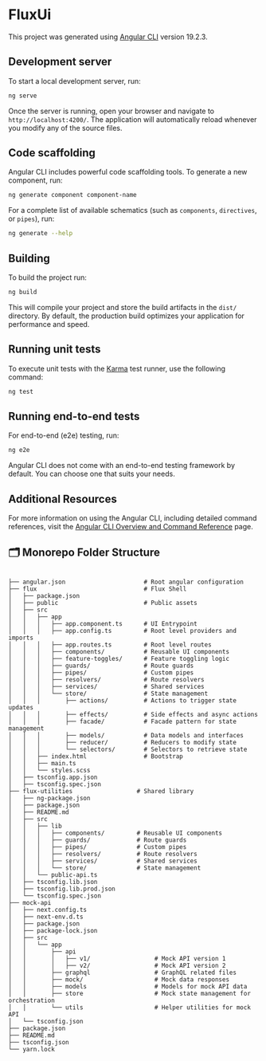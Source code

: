 # FluxUi

This project was generated using [Angular CLI](https://github.com/angular/angular-cli) version 19.2.3.

## Development server

To start a local development server, run:

```bash
ng serve
```

Once the server is running, open your browser and navigate to `http://localhost:4200/`. The application will automatically reload whenever you modify any of the source files.

## Code scaffolding

Angular CLI includes powerful code scaffolding tools. To generate a new component, run:

```bash
ng generate component component-name
```

For a complete list of available schematics (such as `components`, `directives`, or `pipes`), run:

```bash
ng generate --help
```

## Building

To build the project run:

```bash
ng build
```

This will compile your project and store the build artifacts in the `dist/` directory. By default, the production build optimizes your application for performance and speed.

## Running unit tests

To execute unit tests with the [Karma](https://karma-runner.github.io) test runner, use the following command:

```bash
ng test
```

## Running end-to-end tests

For end-to-end (e2e) testing, run:

```bash
ng e2e
```

Angular CLI does not come with an end-to-end testing framework by default. You can choose one that suits your needs.

## Additional Resources

For more information on using the Angular CLI, including detailed command references, visit the [Angular CLI Overview and Command Reference](https://angular.dev/tools/cli) page.

## 🗂️ Monorepo Folder Structure

```text

├── angular.json                      # Root angular configuration
├── flux                              # Flux Shell
│   ├── package.json
│   ├── public                        # Public assets
│   ├── src
│   │   ├── app
│   │   │   ├── app.component.ts      # UI Entrypoint
│   │   │   ├── app.config.ts         # Root level providers and imports
│   │   │   ├── app.routes.ts         # Root level routes
│   │   │   ├── components/           # Reusable UI components
│   │   │   ├── feature-toggles/      # Feature toggling logic
│   │   │   ├── guards/               # Route guards
│   │   │   ├── pipes/                # Custom pipes
│   │   │   ├── resolvers/            # Route resolvers
│   │   │   ├── services/             # Shared services
│   │   │   └── store/                # State management
│   │   │       ├── actions/          # Actions to trigger state updates
│   │   │       ├── effects/          # Side effects and async actions
│   │   │       ├── facade/           # Facade pattern for state management
│   │   │       ├── models/           # Data models and interfaces
│   │   │       ├── reducer/          # Reducers to modify state
│   │   │       └── selectors/        # Selectors to retrieve state
│   │   ├── index.html                # Bootstrap
│   │   ├── main.ts
│   │   └── styles.scss
│   ├── tsconfig.app.json
│   ├── tsconfig.spec.json
├── flux-utilities                  # Shared library
│   ├── ng-package.json
│   ├── package.json
│   ├── README.md
│   ├── src
│   │   ├── lib
│   │   │   ├── components/         # Reusable UI components
│   │   │   ├── guards/             # Route guards
│   │   │   ├── pipes/              # Custom pipes
│   │   │   ├── resolvers/          # Route resolvers
│   │   │   ├── services/           # Shared services
│   │   │   └── store/              # State management
│   │   └── public-api.ts
│   ├── tsconfig.lib.json
│   ├── tsconfig.lib.prod.json
│   └── tsconfig.spec.json
├── mock-api
│   ├── next.config.ts
│   ├── next-env.d.ts
│   ├── package.json
│   ├── package-lock.json
│   ├── src
│   │   └── app
│   │       ├── api
│   │       │   ├── v1/                  # Mock API version 1
│   │       │   ├── v2/                  # Mock API version 2
│   │       ├── graphql                  # GraphQL related files
│   │       ├── mock/                    # Mock data responses
│   │       ├── models                   # Models for mock API data
│   │       ├── store                    # Mock state management for orchestration
│   │       └── utils                    # Helper utilities for mock API
│   └── tsconfig.json
├── package.json
├── README.md
├── tsconfig.json
└── yarn.lock
```

```

```
